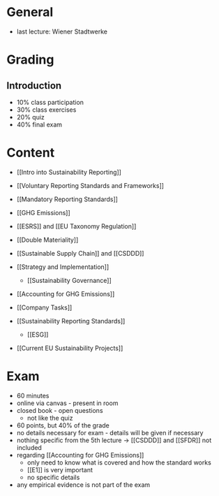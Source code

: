 # General
- last lecture: Wiener Stadtwerke
# Grading
## Introduction
- 10% class participation
- 30% class exercises
- 20% quiz
- 40% final exam

# Content
- [[Intro into Sustainability Reporting]]
- [[Voluntary Reporting Standards and Frameworks]]
- [[Mandatory Reporting Standards]]

- [[GHG Emissions]]
- [[ESRS]] and [[EU Taxonomy Regulation]]
- [[Double Materiality]]
- [[Sustainable Supply Chain]] and [[CSDDD]]
- [[Strategy and Implementation]]
	- [[Sustainability Governance]]
- [[Accounting for GHG Emissions]]

- [[Company Tasks]]
- [[Sustainability Reporting Standards]]
	- [[ESG]]
- [[Current EU Sustainability Projects]]

# Exam
- 60 minutes
- online via canvas - present in room
- closed book - open questions
	- not like the quiz
- 60 points, but 40% of the grade
- no details necessary for exam - details will be given if necessary
- nothing specific from the 5th lecture -> [[CSDDD]] and [[SFDR]] not included 
- regarding [[Accounting for GHG Emissions]]
	- only need to know what is covered and how the standard works
	- [[E1]] is very important
	- no specific details
- any empirical evidence is not part of the exam
